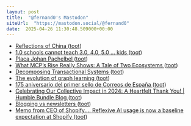 ```yaml
---
layout: post
title:  "@fernand0's Mastodon"
siteUrl:  "https://mastodon.social/@fernand0"
date:  2025-04-26 11:30:48.509000+00:00
---
```

*  [Reflections of China ](https://daily-ink.davidtruss.com/reflections-of-china) ([toot](https://mastodon.social/@fernand0/114404035690954926))
*  [1.0 schools cannot teach 3.0, 4.0, 5.0 … kids ](https://educationfutures.com/post/10-schools-cannot-teach-30-40-50-kids) ([toot](https://mastodon.social/@fernand0/114403725293305040))
*  [Placa Johan Pachelbel ](https://www.flickr.com/photos/fernand0/54448832253) ([toot](https://mastodon.social/@fernand0/114403588745214995))
*  [What MCP’s Rise Really Shows: A Tale of Two Ecosystems ](https://jonturow.substack.com/p/what-mcps-rise-really-shows-a-tal) ([toot](https://mastodon.social/@fernand0/114403452421522632))
*  [Decomposing Transactional Systems ](https://transactional.blog/blog/2025-decomposing-transactional-system) ([toot](https://mastodon.social/@fernand0/114403228876834414))
*  [The evolution of graph learning ](https://research.google/blog/the-evolution-of-graph-learning) ([toot](https://mastodon.social/@fernand0/114401615538381131))
*  [175 aniversario del primer sello de Correos de España ](https://avecesunafoto.wordpress.com/2025/04/24/175-aniversario-del-primer-sello-de-correos-de-espana) ([toot](https://mastodon.social/@fernand0/114399726961757703))
*  [Celebrating Our Collective Impact in 2024: A Heartfelt Thank You! \| Humble Bundle Blog ](https://blog.humblebundle.com/celebrating-our-collective-impact-in-2024-a-heartfelt-thank-you) ([toot](https://mastodon.social/@fernand0/114399707999629435))
*  [Blogging vs newsletters ](https://dougbelshaw.com/blog/2025/04/01/blogging-vs-newsletters) ([toot](https://mastodon.social/@fernand0/114399464025675787))
*  [Memo from CEO of Shopify.... Reflexive AI usage is now a baseline expectation at Shopify ](https://donaldclarkplanb.blogspot.com/2025/04/memo-from-ceo-of-shopify-reflexive-ai.htm) ([toot](https://mastodon.social/@fernand0/114399326542497760))
